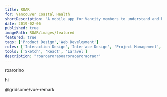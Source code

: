 ```yaml
---
title: ROAR
for: Vancouver Coastal Health
shortDescription: "A mobile app for Vancity members to understand and build credit, in order to better support their financial well-being"
date: 2019-02-06
published: true
imagePath: ROAR/images/featured
featured: true
tags: ['Product Design','Web Development']
roles: ['Interaction Design','Interface Design', 'Project Management', 'Full-Stack Web Development']
tools: ['Sketch', 'React', 'Laravel']
description: "roaroaroraooaroraoaroraoraor"
---
```


roarorino

hi

@gridsome/vue-remark
